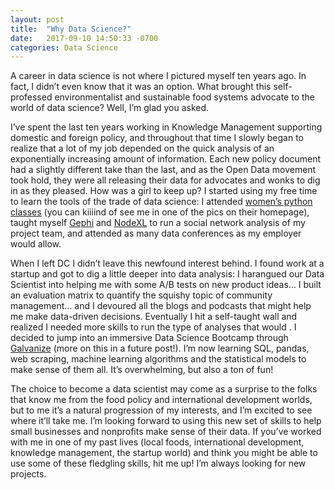 ```yaml
---
layout: post
title:  "Why Data Science?"
date:   2017-09-10 14:50:33 -0700
categories: Data Science
---
```

A career in data science is not where I pictured myself ten years ago. In fact, I didn’t even know that it was an option. What brought this self-professed environmentalist and sustainable food systems advocate to the world of data science? Well, I’m glad you asked.

I’ve spent the last ten years working in Knowledge Management supporting domestic and foreign policy, and throughout that time I slowly began to realize that a lot of my job depended on the quick analysis of an exponentially increasing amount of information. Each new policy document had a slightly different take than the last, and as the Open Data movement took hold, they were all releasing their data for advocates and wonks to dig in as they pleased. How was a girl to keep up? I started using my free time to learn the tools of the trade of data science: I attended [women’s python classes]('https://hearmecode.com/') (you can kiiiind of see me in one of the pics on their homepage),  taught myself [Gephi]('https://gephi.org/') and [NodeXL]('https://nodexl.codeplex.com/') to run a social network analysis of my project team, and attended as many data conferences as my employer would allow.

When I left DC I didn’t leave this newfound interest behind. I found work at a startup and got to dig a little deeper into data analysis: I harangued our Data Scientist into helping me with some A/B tests on new product ideas… I built an evaluation matrix to quantify the squishy topic of community management… and I devoured all the blogs and podcasts that might help me make data-driven decisions. Eventually I hit a self-taught wall and realized I needed more skills to run the type of analyses that would . I decided to jump into an immersive Data Science Bootcamp through [Galvanize]('http://www.galvanize.com/courses/data-science/') (more on this in a future post!). I’m now learning SQL, pandas, web scraping, machine learning algorithms and the statistical models to make sense of them all. It’s overwhelming, but also a ton of fun!

The choice to become a data scientist may come as a surprise to the folks that know me from the food policy and international development worlds, but to me it’s a natural progression of my interests, and I’m excited to see where it’ll take me. I’m looking forward to using this new set of skills to help small businesses and nonprofits make sense of their data. If you’ve worked with me in one of my past lives (local foods, international development, knowledge management, the startup world) and think you might be able to use some of these fledgling skills, hit me up! I’m always looking for new projects.
